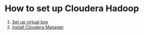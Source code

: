 # How to set up Cloudera Hadoop

1. [Set up virtual box](setup_virtual_box.md)
2. [Install Cloudera Manager](install_cloudera_manager.md)
 
